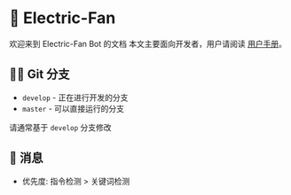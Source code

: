 # 🦾 Electric-Fan

欢迎来到 Electric-Fan Bot 的文档
本文主要面向开发者，用户请阅读 [用户手册](./UserManual.md)。

## 👩‍💻 Git 分支

* `develop` - 正在进行开发的分支
* `master` - 可以直接运行的分支

请通常基于 `develop` 分支修改

## 🥰 消息
* 优先度: 指令检测 > 关键词检测